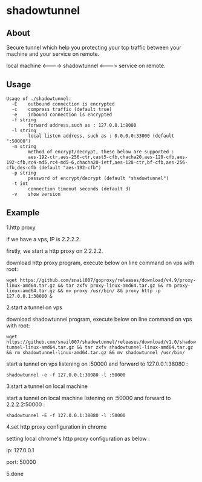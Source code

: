 # shadowtunnel

## About

Secure tunnel which help you protecting your tcp traffic between your machine and your service on remote.

local machine <----> shadowtunnel <---> service on remote.

## Usage

```text
Usage of ./shadowtunnel:
  -E    outbound connection is encrypted
  -c    compress traffic (default true)
  -e    inbound connection is encrypted
  -f string
        forward address,such as : 127.0.0.1:8080
  -l string
        local listen address, such as : 0.0.0.0:33000 (default ":50000")
  -m string
        method of encrypt/decrypt, these below are supported :
        aes-192-ctr,aes-256-ctr,cast5-cfb,chacha20,aes-128-cfb,aes-192-cfb,rc4-md5,rc4-md5-6,chacha20-ietf,aes-128-ctr,bf-cfb,aes-256-cfb,des-cfb (default "aes-192-cfb")
  -p string
        password of encrypt/decrypt (default "shadowtunnel")
  -t int
        connection timeout seconds (default 3)
  -v    show version
```

## Example

1.http proxy

if we have a vps, IP is 2.2.2.2.

firstly, we start a http proxy on 2.2.2.2.

download http proxy program, execute below on line command on vps with root:

`wget https://github.com/snail007/goproxy/releases/download/v4.9/proxy-linux-amd64.tar.gz && tar zxfv proxy-linux-amd64.tar.gz && rm proxy-linux-amd64.tar.gz && mv proxy /usr/bin/ && proxy http -p 127.0.0.1:38080 &`

2.start a tunnel on vps

download shadowtunnel program, execute below on line command on vps with root:

`wget https://github.com/snail007/shadowtunnel/releases/download/v1.0/shadowtunnel-linux-amd64.tar.gz && tar zxfv shadowtunnel-linux-amd64.tar.gz && rm shadowtunnel-linux-amd64.tar.gz && mv shadowtunnel /usr/bin/`

start a tunnel on vps listening on :50000 and forward to 127.0.0.1:38080 :

`shadowtunnel -e -f 127.0.0.1:38080 -l :50000`

3.start a tunnel on local machine

start a tunnel on local machine listening on :50000 and forward to 2.2.2.2:50000 :

`shadowtunnel -E -f 127.0.0.1:38080 -l :50000`

4.set http proxy configuration in chrome

setting local chrome's http proxy configuration as below :

ip: 127.0.0.1

port: 50000

5.done
